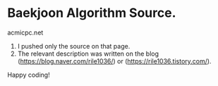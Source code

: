 # Baekjoon Algorithm Source.

acmicpc.net

1. I pushed only the source on that page.
2. The relevant description was written on the blog (https://blog.naver.com/rile1036/) or (https://rile1036.tistory.com/).

Happy coding!